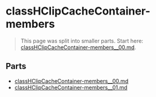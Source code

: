 # classHClipCacheContainer-members

> This page was split into smaller parts. Start here: [classHClipCacheContainer-members__00.md](classHClipCacheContainer-members__00.md).

## Parts

- [classHClipCacheContainer-members__00.md](classHClipCacheContainer-members__00.md)
- [classHClipCacheContainer-members__01.md](classHClipCacheContainer-members__01.md)

